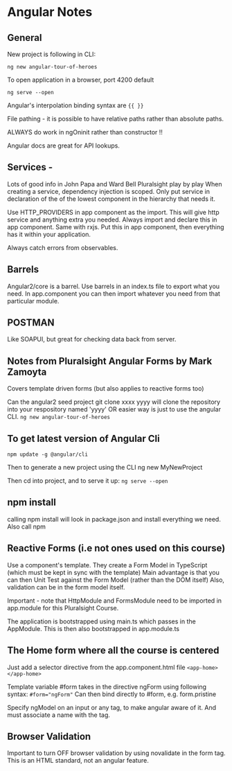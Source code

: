 # Angular Notes

## General

New project is following in CLI:

`ng new angular-tour-of-heroes`

To open application in a browser, port 4200 default

`ng serve --open`

Angular's interpolation binding syntax are `{{ }}`

File pathing - it is possible to have relative paths rather than absolute paths.

ALWAYS do work in ngOninit rather than constructor !!

Angular docs are great for API lookups.

## Services - 
Lots of good info in John Papa and Ward Bell Pluralsight play  by play
When creating a service, dependency injection is scoped.  Only put service in declaration
of the of the lowest component in the hierarchy that needs it.

Use HTTP_PROVIDERS in app component as the import.  This will give http service and anything 
extra you needed.  Always import and declare this in app component.  Same with rxjs.  Put this 
in app component, then everything has it within your application.

Always catch errors from observables.

## Barrels
Angular2/core is a barrel.  Use barrels in an index.ts file to export what you need.  In 
app.component you can then import whatever you need from that particular module.

## POSTMAN
Like SOAPUI, but great for checking data back from server.

## Notes from Pluralsight Angular Forms by Mark Zamoyta
Covers template driven forms (but also applies to reactive forms too)

Can the angular2 seed project
git clone xxxx yyyy will clone the repository into your respository named 'yyyy'
OR easier way is just to use the angular CLI.
`ng new angular-tour-of-heroes`

To get latest version of Angular Cli
------------------------------------
`npm update -g @angular/cli`

Then to generate a new project using the CLI 
ng new MyNewProject 

Then cd into project, and to serve it up:
`ng serve --open`

npm install
-----------
calling npm install will look in package.json and install everything we need. Also call npm 

Reactive Forms (i.e not ones used on this course)
-------------------------------------------------
Use a component's template. 
They create a Form Model in TypeScript (which must be kept in sync with the template)
Main advantage is that you can then Unit Test against the Form Model (rather than the DOM itself)
Also, validation can be in the form model itself. 

Important - note that HttpModule and FormsModule need to be imported in app.module for this Pluralsight Course.

The application is bootstrapped using main.ts which passes in the AppModule.  This is then also bootstrapped in 
app.module.ts

The Home form where all the course is centered
----------------------------------------------
Just add a selector directive from the app.component.html file `<app-home></app-home>`

Template variable #form takes in the directive ngForm using following syntax:
`#form="ngForm"`  Can then bind directly to #form, e.g. form.pristine

Specify ngModel on an input or any tag, to make angular aware of it.  And must associate a name with the tag.

Browser Validation
------------------
Important to turn OFF browser validation by using novalidate in the form tag.  This is an HTML standard, not an angular 
feature. 